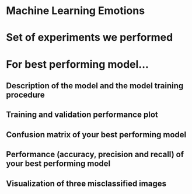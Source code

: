 # Machine Learning Emotions

# Set of experiments we performed

# For best performing model...
## Description of the model and the model training procedure

## Training and validation performance plot

## Confusion matrix of your best performing model

## Performance (accuracy, precision and recall) of your best performing model

## Visualization of three misclassified images